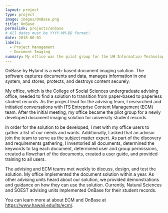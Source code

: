 ```yaml
---
layout: project
type: project
image: images/OnBase.png
title: OnBase
permalink: projects/onbase
# All dates must be YYYY-MM-DD format!
date: 2018-06-01
labels:
  - Project Management
  - Document Imaging
summary: My office was the pilot group for the UH Information Technology Services (ITS) OnBase solution for advising.
---
```




OnBase by Hyland is a web-based document imaging solution. The software captures documents and data, manages information in one system, and stores, protects, and destroys content securely.

My office, which is the College of Social Sciences undergraduate advising office, needed to find a solution to transition from paper-based to paperless student records. As the project lead for the advising team, I researched and initiatied conversations with ITS Entreprise Content Management (ECM) team. After the initial meeting, my office became the pilot group for a newly developed document imaging solution for university student records. 

In order for the solution to be developed, I met with my office users to gather a list of our needs and wants. Additionally, I asked that an advisor join the team to serve as the subject matter expert. As part of the discovery and requirements gathering, I inventoried all documents, determined the keywords to tag each document, determined user and group permissions, created a flowchart of the documents, created a user guide, and provided training to all users. 

The advising and ECM teams met weekly to discuss, design, and test the solution. My office implemented the document solution within a year. As other advising units heard about our solution, we provided demonstrations and guidance on how they can use the solution. Currently, Natural Sciences and SOEST advising units implemented OnBase for their student records.

You can learn more at about ECM and OnBase at https://www.hawaii.edu/its/ecm/.



